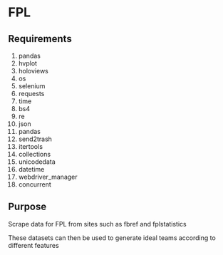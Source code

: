 # FPL

## Requirements

1. pandas
2. hvplot
3. holoviews
4. os
5. selenium
6. requests
7. time
8. bs4
9. re
10. json
11. pandas
12. send2trash
13. itertools
14. collections
15. unicodedata
16. datetime
17. webdriver_manager
18. concurrent

## Purpose
Scrape data for FPL from sites such as fbref and fplstatistics

These datasets can then be used to generate ideal teams according to different features

